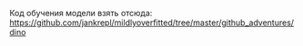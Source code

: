 Код обучения модели взять отсюда: https://github.com/jankrepl/mildlyoverfitted/tree/master/github_adventures/dino
